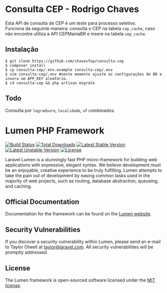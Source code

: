 # Consulta CEP - Rodrigo Chaves
Esta API de consulta de CEP é um teste para processo seletivo.  
Funciona da seguinte maneira: consulta o CEP na tabela `cep_cache`, caso não encontre utiliza a API CEPManiaBR e insere na tabela `cep_cache`.

## Instalação
```
$ git clone https://github.com/chavesfop/consulta-cep
$ composer install
$ cp consulta-cep/.env.example consulta-cep/.env
$ vim consulta-cep/.env #neste momento ajuste as configurações de BD e insera um APP_KEY aleatório.
$ cd consulta-cep && php artisan migrate
```

## Todo
Consulta por `logradouro`, `localidade`, `uf` combinados.

# Lumen PHP Framework

[![Build Status](https://travis-ci.org/laravel/lumen-framework.svg)](https://travis-ci.org/laravel/lumen-framework)
[![Total Downloads](https://poser.pugx.org/laravel/lumen-framework/d/total.svg)](https://packagist.org/packages/laravel/lumen-framework)
[![Latest Stable Version](https://poser.pugx.org/laravel/lumen-framework/v/stable.svg)](https://packagist.org/packages/laravel/lumen-framework)
[![Latest Unstable Version](https://poser.pugx.org/laravel/lumen-framework/v/unstable.svg)](https://packagist.org/packages/laravel/lumen-framework)
[![License](https://poser.pugx.org/laravel/lumen-framework/license.svg)](https://packagist.org/packages/laravel/lumen-framework)

Laravel Lumen is a stunningly fast PHP micro-framework for building web applications with expressive, elegant syntax. We believe development must be an enjoyable, creative experience to be truly fulfilling. Lumen attempts to take the pain out of development by easing common tasks used in the majority of web projects, such as routing, database abstraction, queueing, and caching.

## Official Documentation

Documentation for the framework can be found on the [Lumen website](https://lumen.laravel.com/docs).

## Security Vulnerabilities

If you discover a security vulnerability within Lumen, please send an e-mail to Taylor Otwell at taylor@laravel.com. All security vulnerabilities will be promptly addressed.

## License

The Lumen framework is open-sourced software licensed under the [MIT license](https://opensource.org/licenses/MIT).

